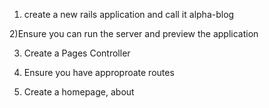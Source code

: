 1) create a new rails application and call it alpha-blog

2)Ensure you can run the server and preview the application

3) Create a Pages Controller

4) Ensure you have approproate routes

5) Create a homepage, about
